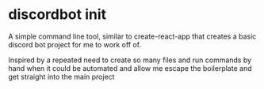 # discordbot init

A simple command line tool, similar to create-react-app that creates a basic discord bot project for me to work off of. 

Inspired by a repeated need to create so many files and run commands by hand when it could be automated and allow me escape the boilerplate and get straight into the main project